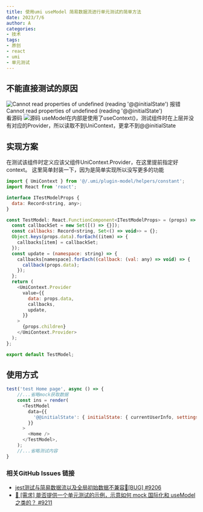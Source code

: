 ```yaml
---
title: 使用umi useModel 简易数据流进行单元测试的简单方法
date: 2023/7/6
author: A
categories:
- 技术
tags:
- 原创
- react
- umi
- 单元测试
---
```


## 不能直接测试的原因
![Cannot read properties of undefined (reading '@@initialState') ](https://sio2.live/s/img/23-7-6-1.png)
报错  Cannot read properties of undefined (reading '@@initialState')     
看源码
![源码](https://img-blog.csdnimg.cn/dfa78eabf7d5410682179c25ad5779e8.png#pic_center)
useModel在内部是使用了useContext()，测试组件时在上层并没有对应的Provider，所以读取不到UniContext，更拿不到@@initialState
## 实现方案
在测试该组件时定义应该父组件UniContext.Provider，在这里提前指定好context。
这里简单封装一下，因为是简单实现所以没写更多的功能
```javascript
import { UmiContext } from '@/.umi/plugin-model/helpers/constant';
import React from 'react';

interface ITestModelProps {
  data: Record<string, any>;
}

const TestModel: React.FunctionComponent<ITestModelProps> = (props) => {
  const callbackSet = new Set([() => {}]);
  const callbacks: Record<string, Set<() => void>> = {};
  Object.keys(props.data).forEach((item) => {
    callbacks[item] = callbackSet;
  });
  const update = (namespace: string) => {
    callbacks[namespace].forEach((callback: (val: any) => void) => {
      callback(props.data);
    });
  };
  return (
    <UmiContext.Provider
      value={{
        data: props.data,
        callbacks,
        update,
      }}
    >
      {props.children}
    </UmiContext.Provider>
  );
};

export default TestModel;

```

## 使用方式

```javascript
test('test Home page', async () => {
	//...省略mock获取数据
	const ins = render(
      <TestModel
        data={{
          '@@initialState': { initialState: { currentUserInfo, settings: defaultSettings } },
        }}
      >
        <Home />
      </TestModel>,
    );
	//...省略测试内容
}
```
### 相关GitHub Issues 链接
- [jest测试与简易数据流以及全局初始数据不兼容🐛[BUG] #9206][1]
- [👑 [需求] 能否提供一个单元测试的示例，示意如何 mock 国际化和 useModel 之类的？ #9211][2]

 [1]: https://github.com/ant-design/ant-design-pro/issues/9206
 [2]: https://github.com/ant-design/ant-design-pro/issues/9211